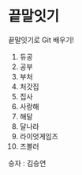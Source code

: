 # 끝말잇기

끝말잇기로 Git 배우기!

1. 듀공
2. 공부
3. 부처
4. 처갓집
5. 집사
6. 사랑해
7. 해달
8. 달나라
9. 라이엇게임즈
10. 즈볼러


승자 : 김승연
